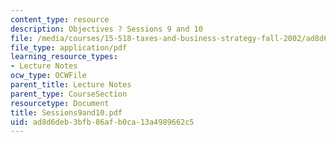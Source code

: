 ```yaml
---
content_type: resource
description: Objectives ? Sessions 9 and 10
file: /media/courses/15-518-taxes-and-business-strategy-fall-2002/ad8d6deb3bfb86afb0ca13a4989662c5_Sessions9and10.pdf
file_type: application/pdf
learning_resource_types:
- Lecture Notes
ocw_type: OCWFile
parent_title: Lecture Notes
parent_type: CourseSection
resourcetype: Document
title: Sessions9and10.pdf
uid: ad8d6deb-3bfb-86af-b0ca-13a4989662c5
---
```

